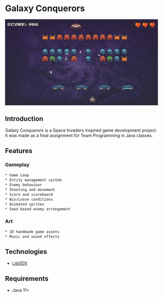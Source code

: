 # Galaxy Conquerors

![gameplay showcase](./images/showcase.gif)

## Introduction

Galaxy Conquerors is a Space Invaders inspired game development project. It was made as a final assignment for Team Programming in Java classes.

## Features

### Gameplay

    * Game Loop
    * Entity management system
    * Enemy behaviour
    * Shooting and movement
    * Score and scoreboard
    * Win/Loose conditions
    * Animated sprites
    * Seed based enemy arrangement

### Art

    * 2D handmade game assets
    * Music and sound effects

## Technologies

* [LibGDX](https://libgdx.com/)

## Requirements

* Java 11+